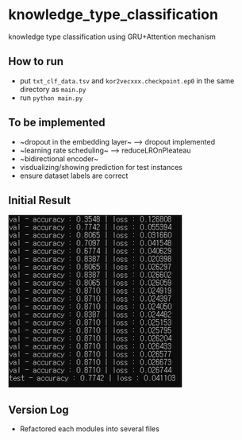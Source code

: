 # knowledge_type_classification

knowledge type classification using GRU+Attention mechanism


## How to run

 - put ```txt_clf_data.tsv``` and ```kor2vecxxx.checkpoint.ep0``` in the same directory as ```main.py```
 - run `python main.py`


## To be implemented

 - ~dropout in the embedding layer~ --> dropout implemented
 - ~learning rate scheduling~ --> reduceLROnPleateau
 - ~bidirectional encoder~
 - visdualizing/showing prediction for test instances
 - ensure dataset labels are correct

## Initial Result

 ![image](initial_result.PNG)

## Version Log

  - Refactored each modules into several files